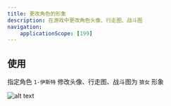 ```yaml
---
title: 更改角色的形象
description: 在游戏中更改角色头像、行走图、战斗图
navigation:
    applicationScope: [199]
---
```


## 使用

指定角色 `1-伊斯特` 修改头像、行走图、战斗图为 `狼女` 形象

![alt text](https://cdn.gcw.wiki.wiki/gcw/image/zh_hans/commands/actor/changeactorimage/image.png)
